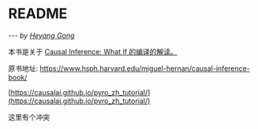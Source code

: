 # README

--- *by [Heyang Gong](https://sites.google.com/view/minituring/home)*

本书是关于 [Causal Inference: What If 的编译的解读。](https://causalai.github.io/what-if/)

原书地址: https://www.hsph.harvard.edu/miguel-hernan/causal-inference-book/



[https://causalai.github.io/pyro_zh_tutorial/](https://causalai.github.io/pyro_zh_tutorial/)

这里有个冲突

